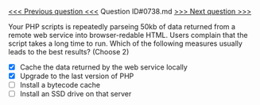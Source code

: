 [<<< Previous question <<<](0737.md)  Question ID#0738.md  [>>> Next question >>>](0739.md) 

Your PHP scripts is repeatedly parseing 50kb of data returned from a remote web service into browser-redable HTML. 
Users complain that the script takes a long time to run. Which of the following measures usually leads to the best results? (Choose 2)

- [x] Cache the data returned by the web service locally
- [x] Upgrade to the last version of PHP
- [ ] Install a bytecode cache
- [ ] Install an SSD drive on that server
